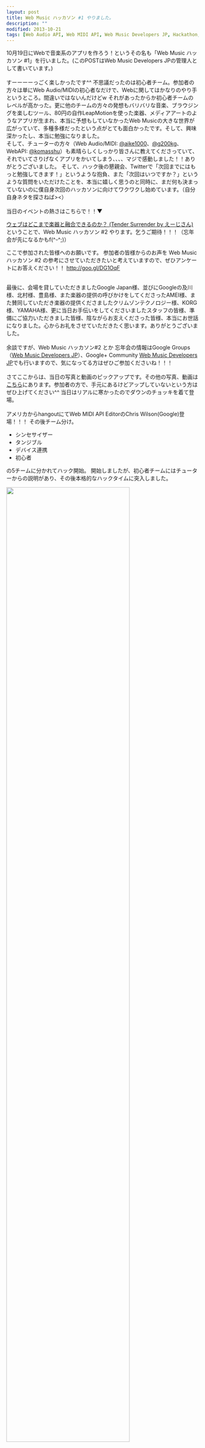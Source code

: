 ```yaml
---
layout: post
title: Web Music ハッカソン #1 やりました。
description: ""
modified: 2013-10-21
tags: [Web Audio API, Web MIDI API, Web Music Developers JP, Hackathon, Web Music, Web Music Hackathon]
---
```

<div> </div>

10月19日にWebで音楽系のアプリを作ろう！というその名も「Web Music ハッカソン #1」を行いました。(このPOSTはWeb Music Developers JPの管理人として書いています。)
<br>
<br>
すーーーーっごく楽しかったです^^ 不思議だったのは初心者チーム。参加者の方々は単にWeb Audio/MIDIの初心者なだけで、Webに関してはかなりのやり手というところ。間違いではないんだけどw それがあったからか初心者チームのレベルが高かった。更に他のチームの方々の発想もバリバリな音楽、ブラウジングを楽しむツール、80円の自作LeapMotionを使った楽器、メディアアートのようなアプリが生まれ、本当に予想もしていなかったWeb Musicの大きな世界が広がっていて、多種多様だったという点がとても面白かったです。そして、興味深かったし、本当に勉強になりました。<br>
そして、チューターの方々（Web Audio/MIDI: <a href="//twitter.com/aike1000" target="_blank">@aike1000</a>、<a href="//twitter.com/g200gkg" target="_blank">@g200kg</a>、WebAPI: <a href="//twitter.com/komasshu" target="_blank">@komasshu</a>）も素晴らしくしっかり皆さんに教えてくださっていて、それでいてさりげなくアプリをかいてしまう、、、、マジで感動しました！！ありがとうございました。
そして、ハック後の懇親会、Twitterで「次回までにはもっと勉強してきます！」というような抱負、また「次回はいつですか？」というような質問をいただけたことを、本当に嬉しく思うのと同時に、まだ何も決まっていないのに僕自身次回のハッカソンに向けてワクワクし始めています。（自分自身ネタを探さねば><）<br>
<br>
当日のイベントの熱さはこちらで！！▼

<div class="post-image-center">
<a href="https://blog.agektmr.com/2013/10/web-music.html" target="_blanl">ウェブはどこまで楽器と融合できるのか？ (Tender Surrender by えーじさん)</a>
</div>
ということで、Web Music ハッカソン #2 やります。乞うご期待！！！（忘年会が先になるかもf(^-^;)）

ここで参加された皆様へのお願いです。
参加者の皆様からのお声を Web Music ハッカソン #2 の参考にさせていただきたいと考えていますので、ぜひアンケートにお答えください！！  <a href="http://goo.gl/DG1OqF" target="_blank">http://goo.gl/DG1OqF</a>
<br>
<br>

最後に、会場を貸していただきましたGoogle Japan様、並びにGoogleの及川様、北村様、豊島様、また楽器の提供の呼びかけをしてくださったAMEI様、また賛同していただき楽器の提供くださましたクリムゾンテクノロジー様、KORG様、YAMAHA様、更に当日お手伝いをしてくださいましたスタッフの皆様、準備にご協力いただきました皆様、陰ながらお支えくださった皆様、本当にお世話になりました。心からお礼をさせていただきたく思います。ありがとうございました。
<br>
<br>
余談ですが、Web Music ハッカソン#2 とか 忘年会の情報はGoogle Groups（<a href="https://groups.google.com/forum/#!forum/web-music-developers-jp" targert="_blank">Web Music Developers JP</a>）、Google+ Community <a href="https://plus.google.com/u/0/communities/111657869969887793180" target="_blank">Web Music Developers JP</a>でも行いますので、気になってる方はぜひご参加くださいね！！！
<br>
<br>
さてここからは、当日の写真と動画のピックアップです。その他の写真、動画は<a href="https://plus.google.com/events/gallery/c0l8pcb5n0321sno0p503tsacn4" target="_blanl">こちら</a>にあります。参加者の方で、手元にあるけどアップしていないという方はぜひ上げてください^^
当日はリアルに寒かったのでダウンのチョッキを着て登場。
<br>
<br>
アメリカからhangoutにてWeb MIDI API EditorのChris Wilson(Google)登場！！！
その後チーム分け。

- シンセサイザー
- タンジブル
- デバイス連携
- 初心者

の5チームに分かれてハック開始。
開始しましたが、初心者チームにはチューターからの説明があり、その後本格的なハックタイムに突入しました。

<div class="post-image-center">
  <img src="{{ site.url }}/images/2013/10/20131021-webmusic-hackathon.jpg" width="80%">
</div>
<br>
<br>
最後に発表会を行いました。<br>
動画はこちらです ▼
<div class="post-image-center">
<iframe width="560" height="315" src="https://www.youtube.com/embed/MocPwUT4UTk" frameborder="0" allow="autoplay; encrypted-media" allowfullscreen></iframe>
</div>

ここではスペシャルゲストとして <a href="//twitter.com/mohayonao" target="_blank">@mohayonao</a> さんがhangoutで参加！！<br>
優勝作品は、デバイス連携チームのテノリオンを使ったVJになりました。(動画は1:04:42辺りからです)
<br>
<br>
そして最後に懇親会での集合写真＠中国茶房8。（藤本健さんのFacebookより）

<div class="post-image-center">
<iframe name="f28f719ebbf604c" width="550px" height="1000px" frameborder="0" allowtransparency="true" allowfullscreen="true" scrolling="no" title="fb:post Facebook Social Plugin" src="https://www.facebook.com/plugins/post.php?app_id=&amp;channel=http%3A%2F%2Fstaticxx.facebook.com%2Fconnect%2Fxd_arbiter%2Fr%2FFdM1l_dpErI.js%3Fversion%3D42%23cb%3Df335d497e37aa4%26domain%3Dmiscfeeling.blogspot.com%26origin%3Dhttp%253A%252F%252Fmiscfeeling.blogspot.com%252Ff160453fa5414c4%26relation%3Dparent.parent&amp;container_width=750&amp;href=https%3A%2F%2Fwww.facebook.com%2Fphoto.php%3Ffbid%3D670129796344802%26set%3Da.205619039462549.54185.100000433633356%26type%3D1&amp;locale=ja_JP&amp;sdk=joey&amp;width=550" style="border: none; visibility: visible; width: 550px; height: 541px;" class=""></iframe>
</div>
